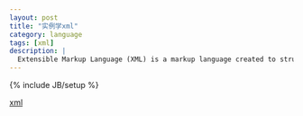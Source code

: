 ```yaml
---
layout: post
title: "实例学xml"
category: language 
tags: [xml]
description: |
  Extensible Markup Language (XML) is a markup language created to structure, store, and transport data by defining a set of rules for encoding documents in a format that is both human-readable and machine-readable. 
---
```

{% include JB/setup %}

[xml](http://www.w3.org/XML/)


